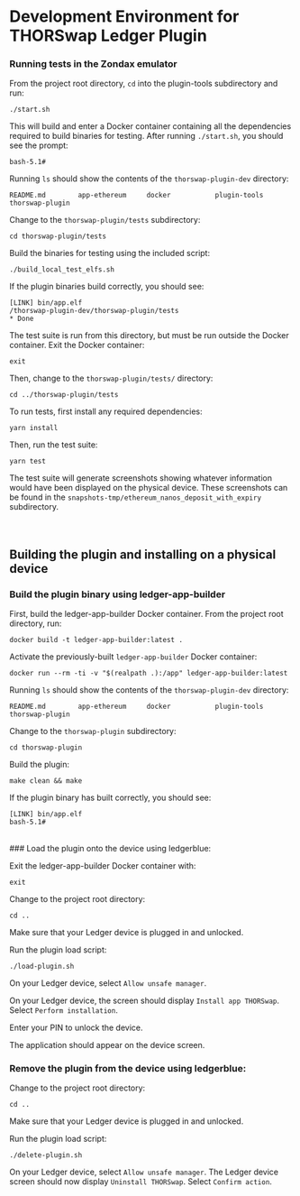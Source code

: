 # Development Environment for THORSwap Ledger Plugin

### Running tests in the Zondax emulator

From the project root directory, `cd` into the plugin-tools subdirectory and run:

```
./start.sh
```

This will build and enter a Docker container containing all the dependencies required to build binaries for testing.
After running `./start.sh`, you should see the prompt:

```
bash-5.1#
```

Running `ls` should show the contents of the `thorswap-plugin-dev` directory:

```
README.md        app-ethereum     docker           plugin-tools     thorswap-plugin
```

Change to the `thorswap-plugin/tests` subdirectory:

```
cd thorswap-plugin/tests
```

Build the binaries for testing using the included script:

```
./build_local_test_elfs.sh
```

If the plugin binaries build correctly, you should see:

```shell
[LINK] bin/app.elf
/thorswap-plugin-dev/thorswap-plugin/tests
* Done
```

The test suite is run from this directory, but must be run outside the Docker container.
Exit the Docker container:

```
exit
```

Then, change to the `thorswap-plugin/tests/` directory:

```
cd ../thorswap-plugin/tests
```

To run tests, first install any required dependencies:

```
yarn install
```

Then, run the test suite:

```
yarn test
```

The test suite will generate screenshots showing whatever information would have been displayed on the physical device.
These screenshots can be found in the `snapshots-tmp/ethereum_nanos_deposit_with_expiry` subdirectory.
</br></br></br>

## Building the plugin and installing on a physical device

### Build the plugin binary using ledger-app-builder

First, build the ledger-app-builder Docker container.
From the project root directory, run:

```
docker build -t ledger-app-builder:latest .
```

Activate the previously-built `ledger-app-builder` Docker container:

```
docker run --rm -ti -v "$(realpath .):/app" ledger-app-builder:latest
```

Running `ls` should show the contents of the `thorswap-plugin-dev` directory:

```
README.md        app-ethereum     docker           plugin-tools     thorswap-plugin
```

Change to the `thorswap-plugin` subdirectory:

```
cd thorswap-plugin
```

Build the plugin:

```
make clean && make
```

If the plugin binary has built correctly, you should see:

```shell
[LINK] bin/app.elf
bash-5.1#
```

</br>
### Load the plugin onto the device using ledgerblue:

Exit the ledger-app-builder Docker container with:

```
exit
```

Change to the project root directory:

```
cd ..
```

Make sure that your Ledger device is plugged in and unlocked.

Run the plugin load script:

```
./load-plugin.sh
```

On your Ledger device, select `Allow unsafe manager`.

On your Ledger device, the screen should display `Install app THORSwap`. Select `Perform installation`.

Enter your PIN to unlock the device.

The application should appear on the device screen.
</br>

### Remove the plugin from the device using ledgerblue:

Change to the project root directory:

```
cd ..
```

Make sure that your Ledger device is plugged in and unlocked.

Run the plugin load script:

```
./delete-plugin.sh
```

On your Ledger device, select `Allow unsafe manager`.
The Ledger device screen should now display `Uninstall THORSwap`. Select `Confirm action`.

